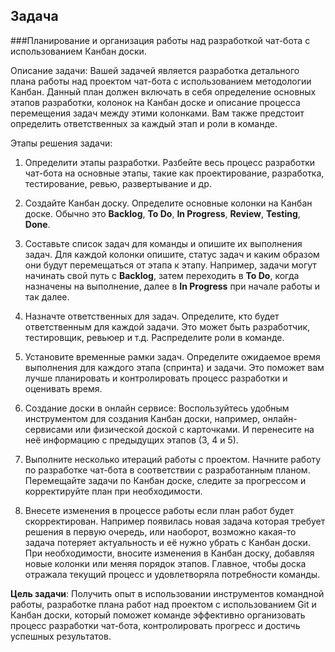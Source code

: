 ## Задача

###Планирование и организация работы над разработкой чат-бота с использованием Канбан доски.

Описание задачи: Вашей задачей является разработка детального плана работы над проектом чат-бота с использованием методологии Канбан. Данный план должен включать в себя определение основных этапов разработки, колонок на Канбан доске и описание процесса перемещения задач между этими колонками. Вам также предстоит определить ответственных за каждый этап и роли в команде.

Этапы решения задачи:

1. Определити этапы разработки. Разбейте весь процесс разработки чат-бота на основные этапы, такие как проектирование, разработка, тестирование, ревью, развертывание и др.

2. Создайте Канбан доску. Определите основные колонки на Канбан доске. Обычно это **Backlog**, **To Do**, **In Progress**, **Review**, **Testing**, **Done**.

3. Составьте список задач для команды и опишите их выполнения задач. Для каждой колонки опишите, статус задач и каким образом они будут перемещаться от этапа к этапу. Например, задачи могут начинать свой путь с **Backlog**, затем переходить в **To Do**, когда назначены на выполнение, далее в **In Progress** при начале работы и так далее.

4. Назначте ответственных для задач. Определите, кто будет ответственным для каждой задачи. Это может быть разработчик, тестировщик, ревьюер и т.д. Распределите роли в команде.

5. Установите временные рамки задач. Определите ожидаемое время выполнения для каждого этапа (спринта) и задачи. Это поможет вам лучше планировать и контролировать процесс разработки и оценивать время.

6. Создание доски в онлайн сервисе: Воспользуйтесь удобным инструментом для создания Канбан доски, например, онлайн-сервисами или физической доской с карточками. И перенесите на неё информацию с предыдущих этапов (3, 4 и 5).

7. Выполните несколько итераций работы с проектом. Начните работу по разработке чат-бота в соответствии с разработанным планом. Перемещайте задачи по Канбан доске, следите за прогрессом и корректируйте план при необходимости.

8. Внесете изменения в процессе работы если план работ будет скорректирован. Например появилась новая задача которая требует решения в первую очередь, или наоборот, возможно какая-то задача потеряет актуальность и её нужно убрать с Канбан доски. При необходимости, вносите изменения в Канбан доску, добавляя новые колонки или меняя порядок этапов. Главное, чтобы доска отражала текущий процесс и удовлетворяла потребности команды.

**Цель задачи**: Получить опыт в использовании инструментов командной работы, разработке плана работ над проектом с использованием Git и Канбан доски, который поможет команде эффективно организовать процесс разработки чат-бота, контролировать прогресс и достичь успешных результатов.
